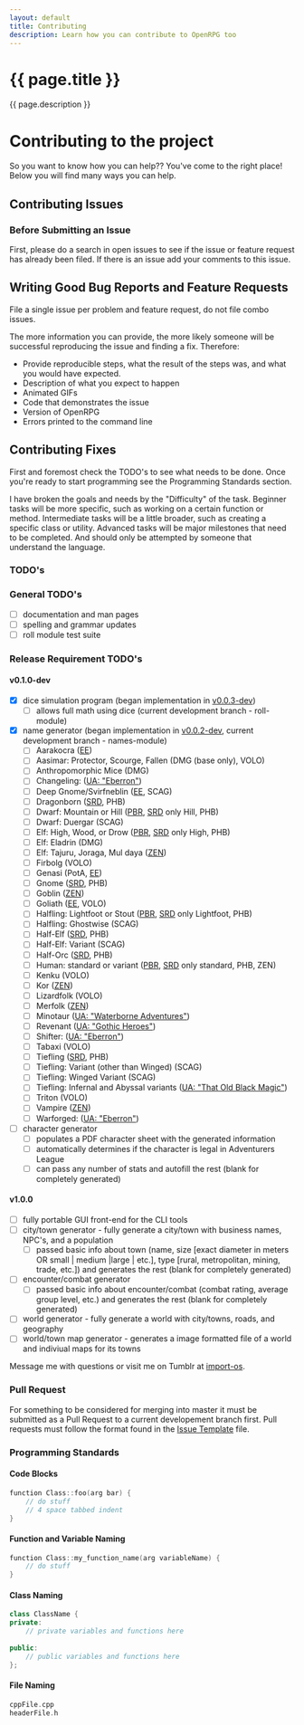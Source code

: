 ```yaml
---
layout: default
title: Contributing
description: Learn how you can contribute to OpenRPG too
---
```

<h1>{{ page.title }}</h1>
<p class="lead">
    {{ page.description }}
</p>
<!-- Copied from CONTRIBUTING.md -->

# Contributing to the project

So you want to know how you can help?? You've come to the right place!
Below you will find many ways you can help.

## Contributing Issues

### Before Submitting an Issue
First, please do a search in open issues to see if the issue or feature request has already been filed. If there is an issue add your comments to this issue.

## Writing Good Bug Reports and Feature Requests

File a single issue per problem and feature request, do not file combo issues.

The more information you can provide, the more likely someone will be successful reproducing the issue and finding a fix. Therefore:

* Provide reproducible steps, what the result of the steps was, and what you would have expected.
* Description of what you expect to happen
* Animated GIFs
* Code that demonstrates the issue
* Version of OpenRPG
* Errors printed to the command line

## Contributing Fixes
First and foremost check the TODO's to see what needs to be done.
Once you're ready to start programming see the Programming Standards section.

I have broken the goals and needs by the "Difficulty" of the task. Beginner tasks
will be more specific, such as working on a certain function or method. Intermediate tasks
will be a little broader, such as creating a specific class or utility. Advanced
tasks will be major milestones that need to be completed. And should only be attempted
by someone that understand the language.

### TODO's

### General TODO's
- [ ] documentation and man pages
- [ ] spelling and grammar updates
- [ ] roll module test suite

### Release Requirement TODO's

#### v0.1.0-dev
- [X] dice simulation program (began implementation in [v0.0.3-dev](https://github.com/incomingstick/OpenRPG/tree/v0.0.3-dev))
	- [ ] allows full math using dice (current development branch - roll-module)
- [X] name generator (began implementation in [v0.0.2-dev](https://github.com/incomingstick/OpenRPG/tree/v0.0.2-dev), current development branch - names-module)
	- [ ] Aarakocra ([EE](http://dnd.wizards.com/articles/features/elementalevil_playerscompanion))
	- [ ] Aasimar: Protector, Scourge, Fallen (DMG (base only), VOLO)
	- [ ] Anthropomorphic Mice (DMG)
	- [ ] Changeling: ([UA: "Eberron"](https://media.wizards.com/2015/downloads/dnd/UA_Eberron_v1.pdf))
	- [ ] Deep Gnome/Svirfneblin ([EE](http://dnd.wizards.com/articles/features/elementalevil_playerscompanion), SCAG)
	- [ ] Dragonborn ([SRD](https://dnd.wizards.com/articles/features/systems-reference-document-srd), PHB)
	- [ ] Dwarf: Mountain or Hill ([PBR](http://dnd.wizards.com/articles/features/basicrules), [SRD](https://dnd.wizards.com/articles/features/systems-reference-document-srd) only Hill, PHB)
	- [ ] Dwarf: Duergar (SCAG)
	- [ ] Elf: High, Wood, or Drow ([PBR](http://dnd.wizards.com/articles/features/basicrules), [SRD](https://dnd.wizards.com/articles/features/systems-reference-document-srd) only High, PHB)
	- [ ] Elf: Eladrin (DMG)
	- [ ] Elf: Tajuru, Joraga, Mul daya ([ZEN](http://media.wizards.com/2016/downloads/magic/Plane%20Shift%20Zendikar.pdf))
	- [ ] Firbolg (VOLO)
	- [ ] Genasi (PotA, [EE](http://dnd.wizards.com/articles/features/elementalevil_playerscompanion))
	- [ ] Gnome ([SRD](https://dnd.wizards.com/articles/features/systems-reference-document-srd), PHB)
	- [ ] Goblin ([ZEN](http://media.wizards.com/2016/downloads/magic/Plane%20Shift%20Zendikar.pdf))
	- [ ] Goliath ([EE](http://dnd.wizards.com/articles/features/elementalevil_playerscompanion), VOLO)
	- [ ] Halfling: Lightfoot or Stout ([PBR](http://dnd.wizards.com/articles/features/basicrules), [SRD](https://dnd.wizards.com/articles/features/systems-reference-document-srd) only Lightfoot, PHB)
	- [ ] Halfling: Ghostwise (SCAG)
	- [ ] Half-Elf ([SRD](https://dnd.wizards.com/articles/features/systems-reference-document-srd), PHB)
	- [ ] Half-Elf: Variant (SCAG)
	- [ ] Half-Orc ([SRD](https://dnd.wizards.com/articles/features/systems-reference-document-srd), PHB)
	- [ ] Human: standard or variant ([PBR](http://dnd.wizards.com/articles/features/basicrules), [SRD](https://dnd.wizards.com/articles/features/systems-reference-document-srd) only standard, PHB, ZEN)
	- [ ] Kenku (VOLO)
	- [ ] Kor ([ZEN](http://media.wizards.com/2016/downloads/magic/Plane%20Shift%20Zendikar.pdf))
	- [ ] Lizardfolk (VOLO)
	- [ ] Merfolk ([ZEN](http://media.wizards.com/2016/downloads/magic/Plane%20Shift%20Zendikar.pdf))
	- [ ] Minotaur ([UA: "Waterborne Adventures"](https://media.wizards.com/2015/downloads/dnd/UA_Waterborne_v3.pdf))
	- [ ] Revenant ([UA: "Gothic Heroes"](https://dnd.wizards.com/sites/default/files/media/upload/articles/UA%20Gothic%20Characters.pdf))
	- [ ] Shifter: ([UA: "Eberron"](https://media.wizards.com/2015/downloads/dnd/UA_Eberron_v1.pdf))
	- [ ] Tabaxi (VOLO)
	- [ ] Tiefling ([SRD](https://dnd.wizards.com/articles/features/systems-reference-document-srd), PHB)
	- [ ] Tiefling: Variant (other than Winged) (SCAG)
	- [ ] Tiefling: Winged Variant (SCAG)
	- [ ] Tiefling: Infernal and Abyssal variants ([UA: "That Old Black Magic"](https://media.wizards.com/2015/downloads/dnd/07_UA_That_Old_Black_Magic.pdf))
	- [ ] Triton (VOLO)
	- [ ] Vampire ([ZEN](http://media.wizards.com/2016/downloads/magic/Plane%20Shift%20Zendikar.pdf))
	- [ ] Warforged: ([UA: "Eberron"](https://media.wizards.com/2015/downloads/dnd/UA_Eberron_v1.pdf))
- [ ] character generator
	- [ ] populates a PDF character sheet with the generated information
	- [ ] automatically determines if the character is legal in Adventurers League
	- [ ] can pass any number of stats and autofill the rest (blank for completely generated)

#### v1.0.0
- [ ] fully portable GUI front-end for the CLI tools
- [ ] city/town generator - fully generate a city/town with business names, NPC's, and a population
	- [ ] passed basic info about town (name, size [exact diameter in meters OR small | medium |large | etc.], type [rural, metropolitan, mining, trade, etc.]) and generates the rest (blank for completely generated)
- [ ] encounter/combat generator
	- [ ] passed basic info about encounter/combat (combat rating, average group level, etc.) and generates the rest (blank for completely generated)
- [ ] world generator - fully generate a world with city/towns, roads, and geography
- [ ] world/town map generator - generates a image formatted file of a world and indiviual maps for its towns

Message me with questions or visit me on Tumblr at [import-os](mkesec.io).

### Pull Request

For something to be considered for merging into master it must be 
submitted as a Pull Request to a current developement branch first.
Pull requests must follow the format found in the [Issue Template](ISSUE_TEMPLATE.md)
file. 

### Programming Standards

#### Code Blocks
````c++
function Class::foo(arg bar) {
	// do stuff
	// 4 space tabbed indent
}
````

#### Function and Variable Naming
````c++
function Class::my_function_name(arg variableName) {
	// do stuff
}
````

#### Class Naming
````c++
class ClassName {
private:
	// private variables and functions here
	
public:
	// public variables and functions here
};
````

#### File Naming
````c++
cppFile.cpp
headerFile.h
````
